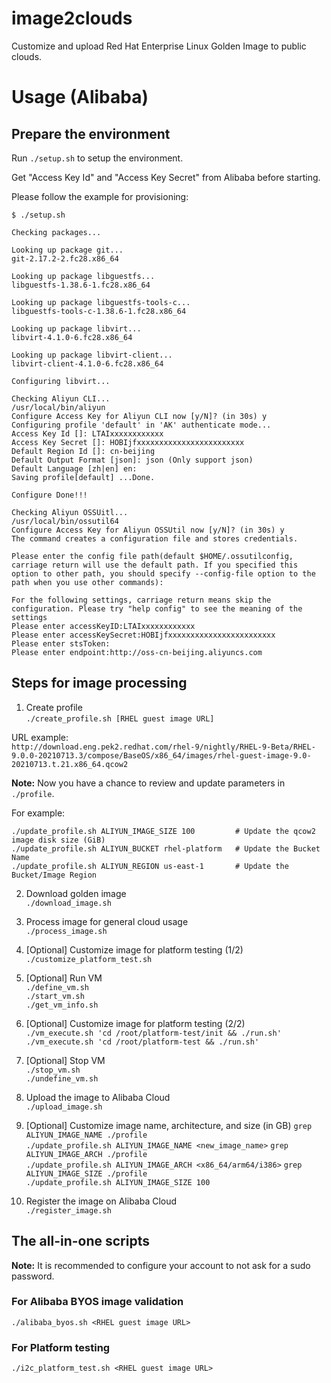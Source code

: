 # image2clouds
Customize and upload Red Hat Enterprise Linux Golden Image to public clouds.  

# Usage (Alibaba)

## Prepare the environment
Run `./setup.sh` to setup the environment.

Get "Access Key Id" and "Access Key Secret" from Alibaba before starting.

Please follow the example for provisioning:  

```
$ ./setup.sh 

Checking packages...

Looking up package git...
git-2.17.2-2.fc28.x86_64

Looking up package libguestfs...
libguestfs-1.38.6-1.fc28.x86_64

Looking up package libguestfs-tools-c...
libguestfs-tools-c-1.38.6-1.fc28.x86_64

Looking up package libvirt...
libvirt-4.1.0-6.fc28.x86_64

Looking up package libvirt-client...
libvirt-client-4.1.0-6.fc28.x86_64

Configuring libvirt...

Checking Aliyun CLI...
/usr/local/bin/aliyun
Configure Access Key for Aliyun CLI now [y/N]? (in 30s) y
Configuring profile 'default' in 'AK' authenticate mode...
Access Key Id []: LTAIxxxxxxxxxxxx
Access Key Secret []: HOBIjfxxxxxxxxxxxxxxxxxxxxxxxx
Default Region Id []: cn-beijing
Default Output Format [json]: json (Only support json)
Default Language [zh|en] en: 
Saving profile[default] ...Done.

Configure Done!!!

Checking Aliyun OSSUitl...
/usr/local/bin/ossutil64
Configure Access Key for Aliyun OSSUtil now [y/N]? (in 30s) y
The command creates a configuration file and stores credentials.

Please enter the config file path(default $HOME/.ossutilconfig, carriage return will use the default path. If you specified this option to other path, you should specify --config-file option to the path when you use other commands):

For the following settings, carriage return means skip the configuration. Please try "help config" to see the meaning of the settings
Please enter accessKeyID:LTAIxxxxxxxxxxxx
Please enter accessKeySecret:HOBIjfxxxxxxxxxxxxxxxxxxxxxxxx
Please enter stsToken:
Please enter endpoint:http://oss-cn-beijing.aliyuncs.com 
```

## Steps for image processing
1. Create profile  
`./create_profile.sh [RHEL guest image URL]`  

URL example:  
`http://download.eng.pek2.redhat.com/rhel-9/nightly/RHEL-9-Beta/RHEL-9.0.0-20210713.3/compose/BaseOS/x86_64/images/rhel-guest-image-9.0-20210713.t.21.x86_64.qcow2`

**Note:** Now you have a chance to review and update parameters in `./profile`.

For example:
```
./update_profile.sh ALIYUN_IMAGE_SIZE 100         # Update the qcow2 image disk size (GiB)
./update_profile.sh ALIYUN_BUCKET rhel-platform   # Update the Bucket Name
./update_profile.sh ALIYUN_REGION us-east-1       # Update the Bucket/Image Region 
```

2. Download golden image  
`./download_image.sh`

3. Process image for general cloud usage  
`./process_image.sh`

4. [Optional] Customize image for platform testing (1/2)  
`./customize_platform_test.sh`

5. [Optional] Run VM  
`./define_vm.sh`  
`./start_vm.sh`  
`./get_vm_info.sh`  

6. [Optional] Customize image for platform testing (2/2)  
`./vm_execute.sh 'cd /root/platform-test/init && ./run.sh'`  
`./vm_execute.sh 'cd /root/platform-test && ./run.sh'`

7. [Optional] Stop VM  
`./stop_vm.sh`  
`./undefine_vm.sh`

8. Upload the image to Alibaba Cloud  
`./upload_image.sh`

9. [Optional] Customize image name, architecture, and size (in GB)
`grep ALIYUN_IMAGE_NAME ./profile`  
`./update_profile.sh ALIYUN_IMAGE_NAME <new_image_name>`
`grep ALIYUN_IMAGE_ARCH ./profile`  
`./update_profile.sh ALIYUN_IMAGE_ARCH <x86_64/arm64/i386>`
`grep ALIYUN_IMAGE_SIZE ./profile`  
`./update_profile.sh ALIYUN_IMAGE_SIZE 100`

10.  Register the image on Alibaba Cloud  
`./register_image.sh`

## The all-in-one scripts

**Note:** It is recommended to configure your account to not ask for a sudo password.

### For Alibaba BYOS image validation
`./alibaba_byos.sh <RHEL guest image URL>`

### For Platform testing  
`./i2c_platform_test.sh <RHEL guest image URL>`


